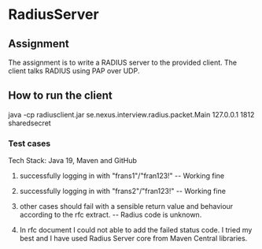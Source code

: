 # RadiusServer

Assignment
----------
The assignment is to write a RADIUS server to the provided client. The client talks RADIUS using PAP over UDP.

How to run the client
---------------------
java -cp radiusclient.jar se.nexus.interview.radius.packet.Main 127.0.0.1 1812 sharedsecret
	
### Test cases
Tech Stack: Java 19, Maven and GitHub

1. successfully logging in with "frans1"/"fran123!" -- Working fine
2. successfully logging in with "frans2"/"fran123!" -- Working fine
3. other cases should fail with a sensible return value and behaviour according to the rfc extract. -- Radius code is unknown.
  
4. In rfc document I could not able to add the failed status code. I tried my best and I have used Radius Server core from Maven Central libraries.
